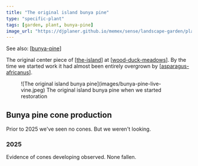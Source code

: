 ```yaml
---
title: "The original island bunya pine"
type: "specific-plant"
tags: [garden, plant, bunya-pine]
image_url: "https://djplaner.github.io/memex/sense/landscape-garden/plants/images/bunya-pine-live-vine.jpeg"
---
```


See also: [[bunya-pine]]

The original center piece of [[the-island]] at [[wood-duck-meadows]]. By the time we started work it had almost been entirely overgrown by [[asparagus-africanus]]. 

<figure markdown>
![The original island bunya pine](images/bunya-pine-live-vine.jpeg)
<caption>The original island bunya pine when we started restoration</caption>
</figure>

## Bunya pine cone production

Prior to 2025 we've seen no cones. But we weren't looking.

### 2025

Evidence of cones developing observed. None fallen.

[//begin]: # "Autogenerated link references for markdown compatibility"
[bunya-pine]: bunya-pine "Bunya Pine"
[the-island]: ../the-island "The Island"
[wood-duck-meadows]: ../wood-duck-meadows "Wood duck meadows"
[asparagus-africanus]: asparagus-africanus "Asparagus africanus (Climbing asparagus fern)"
[//end]: # "Autogenerated link references"